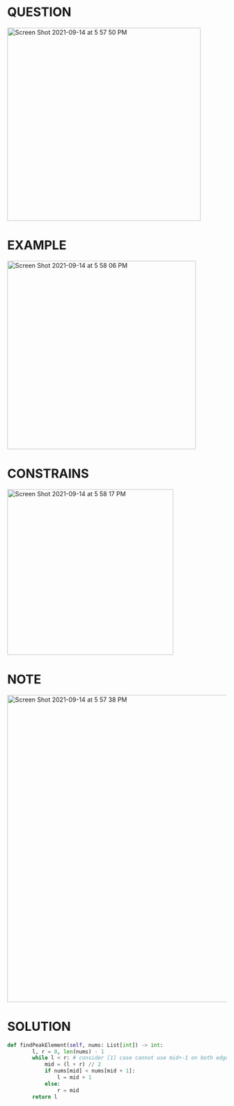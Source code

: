 # QUESTION
<img width="444" alt="Screen Shot 2021-09-14 at 5 57 50 PM" src="https://user-images.githubusercontent.com/64442606/133339512-f3924459-ea6a-4598-aaf7-b723b9f36d86.png">

# EXAMPLE 
<img width="433" alt="Screen Shot 2021-09-14 at 5 58 06 PM" src="https://user-images.githubusercontent.com/64442606/133339539-542608aa-acd8-42bf-b741-5904a4909135.png">

# CONSTRAINS
<img width="381" alt="Screen Shot 2021-09-14 at 5 58 17 PM" src="https://user-images.githubusercontent.com/64442606/133339556-44766c59-fccb-4eed-b24f-966b26e4f94c.png">

# NOTE
 <img width="706" alt="Screen Shot 2021-09-14 at 5 57 38 PM" src="https://user-images.githubusercontent.com/64442606/133339489-ec89468e-d358-4507-9674-dd7dc51cf5d2.png">

# SOLUTION 
```python
def findPeakElement(self, nums: List[int]) -> int:  
        l, r = 0, len(nums) - 1
        while l < r: # consider [1] case cannot use mid+-1 on both edge
            mid = (l + r) // 2
            if nums[mid] < nums[mid + 1]:
                l = mid + 1
            else:
                r = mid
        return l

```
